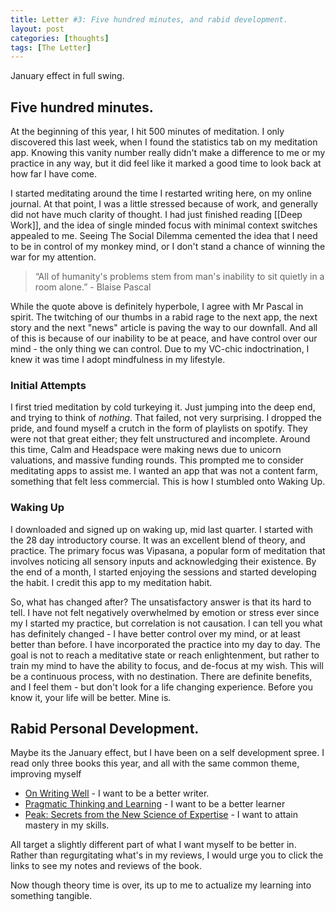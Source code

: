 ```yaml
---
title: Letter #3: Five hundred minutes, and rabid development.
layout: post
categories: [thoughts]
tags: [The Letter]
---
```


January effect in full swing.

## Five hundred minutes.

At the beginning of this year, I hit 500 minutes of meditation. I only discovered this last week, when I found the statistics tab on my meditation app. Knowing this vanity number really didn't make a difference to me or my practice in any way, but it did feel like it marked a good time to look back at how far I have come.

I started meditating around the time I restarted writing here, on my online journal. At that point, I was a little stressed because of work, and generally did not have much clarity of thought. I had just finished reading [[Deep Work]], and the idea of single minded focus with minimal context switches appealed to me. Seeing The Social Dilemma cemented the idea that I need to be in control of my monkey mind, or I don't stand a chance of winning the war for my attention. 

> “All of humanity's problems stem from man's inability to sit quietly in a room alone.” - Blaise Pascal

While the quote above is definitely hyperbole, I agree with Mr Pascal in spirit. The twitching of our thumbs in a rabid rage to the next app, the next story and the next "news" article is paving the way to our downfall. And all of this is because of our inability to be at peace, and have control over our mind - the only thing we can control. Due to my VC-chic indoctrination, I knew it was time I adopt mindfulness in my lifestyle.
### Initial Attempts
I first tried meditation by cold turkeying it. Just jumping into the deep end, and trying to think of *nothing*. That failed, not very surprising. I dropped the pride, and found myself a crutch in the form of playlists on spotify. They were not that great either; they felt unstructured and incomplete. Around this time, Calm and Headspace were making news due to unicorn valuations, and massive funding rounds. This prompted me to consider meditating apps to assist me. I wanted an app that was not a content farm, something that felt less commercial. This is how I stumbled onto Waking Up.
### Waking Up
I downloaded and signed up on waking up, mid last quarter. I started with the 28 day introductory course. It was an excellent blend of theory, and practice. The primary focus was Vipasana, a popular form of meditation that involves noticing all sensory inputs and acknowledging their existence. By the end of a month, I started enjoying the sessions and started developing the habit. I credit this app to my meditation habit.

So, what has changed after? The unsatisfactory answer is that its hard to tell. I have not felt negatively overwhelmed by emotion or stress ever since my I started my practice, but correlation is not causation. I can tell you what has definitely changed - I have better control over my mind, or at least better than before. I have incorporated the practice into my day to day. The goal is not to reach a meditative state or reach enlightenment, but rather to train my mind to have the ability to focus, and de-focus at my wish. This will be a continuous process, with no destination. There are definite benefits, and I feel them - but don't look for a life changing experience. Before you know it, your life will be better. Mine is.
## Rabid Personal Development.
Maybe its the January effect, but I have been on a self development spree. I read only three books this year, and all with the same common theme, improving myself
* [On Writing Well](https://advait.live/writing-well/) - I want to be a better writer.
* [Pragmatic Thinking and Learning](https://advait.live/pragmatic-thinking/) - I want to be a better learner
* [Peak: Secrets from the New Science of Expertise](https://advait.live/Peak/) - I want to attain mastery in my skills.

All target a slightly different part of what I want myself to be better in. Rather than regurgitating what's in my reviews, I would urge you to click the links to see my notes and reviews of the book. 

Now though theory time is over, its up to me to actualize my learning into something tangible.
